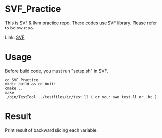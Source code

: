 # SVF_Practice

This is SVF & llvm practice repo. These codes use SVF library. Please refer to below repo.

Link: [SVF](https://github.com/SVF-tools/SVF)


# Usage
Before build code, you must run "setup.sh" in SVF.
```
cd SVF_Practice
mkdir build && cd build
cmake ..
make
./bin/TestTool ../testfiles/ir/test.ll ( or your own test.ll or .bc )
```

# Result
Print result of backward slicing each variable.

